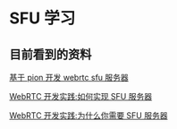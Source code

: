 # SFU 学习

## 目前看到的资料

[基于 pion 开发 webrtc sfu 服务器](https://juejin.cn/post/7076779304864415780)

[WebRTC 开发实践:如何实现 SFU 服务器](https://zhuanlan.zhihu.com/p/68500274)

[WebRTC 开发实践:为什么你需要 SFU 服务器](https://mp.weixin.qq.com/s?__biz=MzAxNTc1MjM0Mw==&mid=2652213442&idx=1&sn=33f0393a2dbc2b6a39c613bb238ec145)

